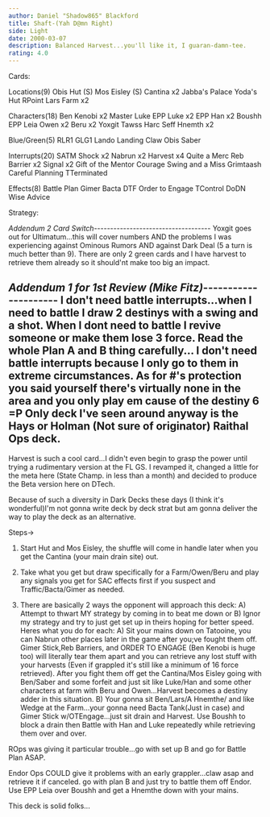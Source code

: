```yaml
---
author: Daniel "Shadow865" Blackford
title: Shaft-(Yah D@mn Right)
side: Light
date: 2000-03-07
description: Balanced Harvest...you'll like it, I guaran-damn-tee.
rating: 4.0
---
```

Cards: 

Locations(9)
Obis Hut (S)
Mos Eisley (S)
Cantina x2
Jabba's Palace
Yoda's Hut
RPoint
Lars Farm x2

Characters(18)
Ben Kenobi x2
Master Luke
EPP Luke x2
EPP Han x2
Boushh
EPP Leia
Owen x2
Beru x2
Yoxgit
Tawss
Harc Seff
Hnemth x2

Blue/Green(5)
RLR1
GLG1
Lando
Landing Claw
Obis Saber

Interrupts(20)
SATM
Shock x2
Nabrun x2
Harvest x4
Quite a Merc
Reb Barrier x2
Signal x2
Gift of the Mentor
Courage
Swing and a Miss
Grimtaash
Careful Planning
TTerminated

Effects(8)
Battle Plan
Gimer
Bacta
DTF
Order to Engage
TControl
DoDN
Wise Advice


Strategy: 

*Addendum 2 Card Switch*------------------------------------
Yoxgit goes out for Ultimatum...this will cover numbers AND the problems I was experiencing against Ominous Rumors AND against Dark Deal (5 a turn is much better than 9). There are only 2 green cards and I have harvest to retrieve them already so it should'nt make too big an impact.


*Addendum 1 for 1st Review (Mike Fitz)*---------------------
I don't need battle interrupts...when I need to battle I draw 2 destinys with a swing and a shot. When I dont need to battle I revive someone or make them lose 3 force. Read the whole Plan A and B thing carefully... I don't need battle interrupts because I only go to them in extreme circumstances. As for #'s protection you said yourself there's virtually none in the area and you only play em cause of the destiny 6 =P Only deck I've seen around anyway is the Hays or Holman (Not sure of originator) Raithal Ops deck.
------------------------------------------------------------


Harvest is such a cool card...I didn't even begin to grasp the power until trying a rudimentary version at the FL GS. I revamped it, changed a little for the meta here (State Champ. in less than a month) and decided to produce the Beta version here on DTech.

Because of such a diversity in Dark Decks these days (I think it's wonderful)I'm not gonna write deck by deck strat but am gonna deliver the way to play the deck as an alternative.

Steps->
1) Start Hut and Mos Eisley, the shuffle will come in handle later when you get the Cantina (your main drain site) out.

2) Take what you get but draw specifically for a Farm/Owen/Beru and play any signals you get for SAC effects first if you suspect and Traffic/Bacta/Gimer as needed.

3) There are basically 2 ways the opponent will approach this deck: A) Attempt to thwart MY strategy by coming in to beat me down or B) Ignor my strategy and try to just get set up in theirs hoping for better speed. Heres what you do for each: A) Sit your mains down on Tatooine, you can Nabrun other places later in the game after you;ve fought them off. Gimer Stick,Reb Barriers, and ORDER TO ENGAGE (Ben Kenobi is huge too) will literally tear them apart and you can retrieve any lost stuff with your harvests (Even if grappled it's still like a minimum of 16 force retrieved). After you fight them off get the Cantina/Mos Eisley going with Ben/Saber and some forfeit and just sit like Luke/Han and some other characters at farm with Beru and Owen...Harvest becomes a destiny adder in this situation. B) Your gonna sit Ben/Lars/A Hnemthe/ and like Wedge at the Farm...your gonna need Bacta Tank(Just in case) and Gimer Stick w/OTEngage...just sit drain and Harvest. Use Boushh to block a drain then Battle with Han and Luke repeatedly while retrieving them over and over.

ROps was giving it particular trouble...go with set up B and go for Battle Plan ASAP.

Endor Ops COULD give it problems with an early grappler...claw asap and retrieve it if canceled. go with plan B and just try to battle them off Endor. Use EPP Leia over Boushh and get a Hnemthe down with your mains.

This deck is solid folks...	